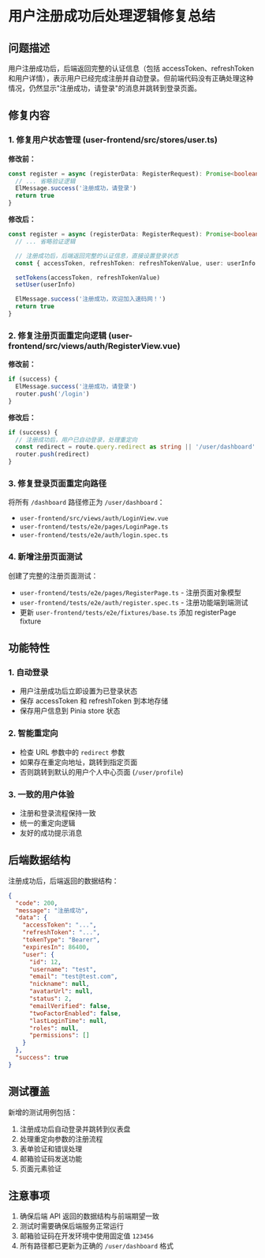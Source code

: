 # 用户注册成功后处理逻辑修复总结

## 问题描述

用户注册成功后，后端返回完整的认证信息（包括 accessToken、refreshToken 和用户详情），表示用户已经完成注册并自动登录。但前端代码没有正确处理这种情况，仍然显示"注册成功，请登录"的消息并跳转到登录页面。

## 修复内容

### 1. 修复用户状态管理 (user-frontend/src/stores/user.ts)

**修改前：**
```typescript
const register = async (registerData: RegisterRequest): Promise<boolean> => {
  // ... 省略验证逻辑
  ElMessage.success('注册成功，请登录')
  return true
}
```

**修改后：**
```typescript
const register = async (registerData: RegisterRequest): Promise<boolean> => {
  // ... 省略验证逻辑

  // 注册成功后，后端返回完整的认证信息，直接设置登录状态
  const { accessToken, refreshToken: refreshTokenValue, user: userInfo } = response.data

  setTokens(accessToken, refreshTokenValue)
  setUser(userInfo)

  ElMessage.success('注册成功，欢迎加入速码网！')
  return true
}
```

### 2. 修复注册页面重定向逻辑 (user-frontend/src/views/auth/RegisterView.vue)

**修改前：**
```typescript
if (success) {
  ElMessage.success('注册成功，请登录')
  router.push('/login')
}
```

**修改后：**
```typescript
if (success) {
  // 注册成功后，用户已自动登录，处理重定向
  const redirect = route.query.redirect as string || '/user/dashboard'
  router.push(redirect)
}
```

### 3. 修复登录页面重定向路径

将所有 `/dashboard` 路径修正为 `/user/dashboard`：
- `user-frontend/src/views/auth/LoginView.vue`
- `user-frontend/tests/e2e/pages/LoginPage.ts`
- `user-frontend/tests/e2e/auth/login.spec.ts`

### 4. 新增注册页面测试

创建了完整的注册页面测试：
- `user-frontend/tests/e2e/pages/RegisterPage.ts` - 注册页面对象模型
- `user-frontend/tests/e2e/auth/register.spec.ts` - 注册功能端到端测试
- 更新 `user-frontend/tests/e2e/fixtures/base.ts` 添加 registerPage fixture

## 功能特性

### 1. 自动登录
- 用户注册成功后立即设置为已登录状态
- 保存 accessToken 和 refreshToken 到本地存储
- 保存用户信息到 Pinia store 状态

### 2. 智能重定向
- 检查 URL 参数中的 `redirect` 参数
- 如果存在重定向地址，跳转到指定页面
- 否则跳转到默认的用户个人中心页面 (`/user/profile`)

### 3. 一致的用户体验
- 注册和登录流程保持一致
- 统一的重定向逻辑
- 友好的成功提示消息

## 后端数据结构

注册成功后，后端返回的数据结构：
```json
{
  "code": 200,
  "message": "注册成功",
  "data": {
    "accessToken": "...",
    "refreshToken": "...",
    "tokenType": "Bearer",
    "expiresIn": 86400,
    "user": {
      "id": 12,
      "username": "test",
      "email": "test@test.com",
      "nickname": null,
      "avatarUrl": null,
      "status": 2,
      "emailVerified": false,
      "twoFactorEnabled": false,
      "lastLoginTime": null,
      "roles": null,
      "permissions": []
    }
  },
  "success": true
}
```

## 测试覆盖

新增的测试用例包括：
1. 注册成功后自动登录并跳转到仪表盘
2. 处理重定向参数的注册流程
3. 表单验证和错误处理
4. 邮箱验证码发送功能
5. 页面元素验证

## 注意事项

1. 确保后端 API 返回的数据结构与前端期望一致
2. 测试时需要确保后端服务正常运行
3. 邮箱验证码在开发环境中使用固定值 `123456`
4. 所有路径都已更新为正确的 `/user/dashboard` 格式
